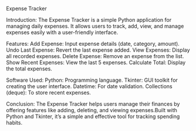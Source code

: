 Expense Tracker

Introduction:
The Expense Tracker is a simple Python application for managing daily expenses. It allows users to track, add, view, and manage expenses easily with a user-friendly interface.

Features:
Add Expense: Input expense details (date, category, amount).
Undo Last Expense: Revert the last expense added.
View Expenses: Display all recorded expenses.
Delete Expense: Remove an expense from the list.
Show Recent Expenses: View the last 5 expenses.
Calculate Total: Display the total expenses.

Software Used:
Python: Programming language.
Tkinter: GUI toolkit for creating the user interface.
Datetime: For date validation.
Collections (deque): To store recent expenses.

Conclusion:
The Expense Tracker helps users manage their finances by offering features like adding, deleting, and viewing expenses.Built with Python and Tkinter, it’s a simple and effective tool for tracking spending habits.

